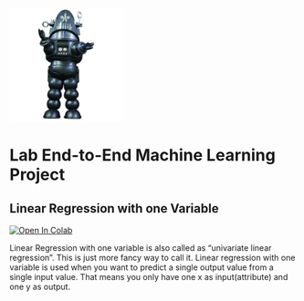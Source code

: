 <img src="images/robby.png" alt="drawing" width="200"/>

# Lab End-to-End Machine Learning Project
## Linear Regression with one Variable



<a target="_blank" href="https://colab.research.google.com/github/antonioGoncalves64/ML/blob/main/Lab_end_to_end_machine_learning_project_Linear_Regression_one_Variable.ipynb">
  <img src="https://colab.research.google.com/assets/colab-badge.svg" alt="Open In Colab"/>
</a>


Linear Regression with one variable is also called as “univariate linear regression”. This is just more fancy way to call it. Linear regression with one variable is used when you want to predict a single output value from a single input value. That means you only have one x as input(attribute) and one y as output.
